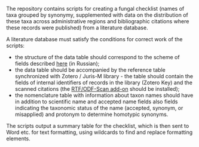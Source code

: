 The repository contains scripts for creating a fungal checklist (names of taxa grouped by synonymy, supplemented with data on the distribution of these taxa across administrative regions and bibliographic citations where these records were published) from a literature database.

A literature database must satisfy the conditions for correct work of the scripts:

- the structure of the data table should correspond to the scheme of fields described [here](https://github.com/sergbolshakov/Literature_data_schema) (in Russian);
- the data table should be accompanied by the reference table synchronized with Zotero / Juris-M library - the table should contain the fields of internal identifiers of records in the library (Zotero Key) and the scanned citations (the [RTF/ODF-Scan add-on](https://zotero-odf-scan.github.io/zotero-odf-scan/) should be installed);
- the nomenclature table with information about taxon names should have in addition to scientific name and accepted name fields also fields indicating the taxonomic status of the name (accepted, synonym, or misapplied) and protonym to determine homotypic synonyms.

The scripts output a summary table for the checklist, which is then sent to Word etc. for text formatting, using wildcards to find and replace formatting elements.